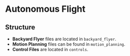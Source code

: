 # Autonomous Flight

## Structure

- **Backyard Flyer** files are located in `backyard_flyer`.
- **Motion Planning** files can be found in `motion_planning`.
- **Control Files** are located in `controls`.
